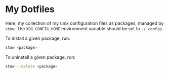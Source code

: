 # My Dotfiles

Here, my collection of my unix configuration files as packages, managed by `stow`. The `XDG_CONFIG_HOME` environment variable should be set to `~/.config`.

To install a given package, run:

```sh
stow <package>
```

To uninstall a given package, run:

```sh
stow --delete <package>
```
